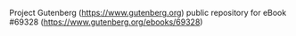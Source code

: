 Project Gutenberg (https://www.gutenberg.org) public repository for
eBook #69328 (https://www.gutenberg.org/ebooks/69328)
